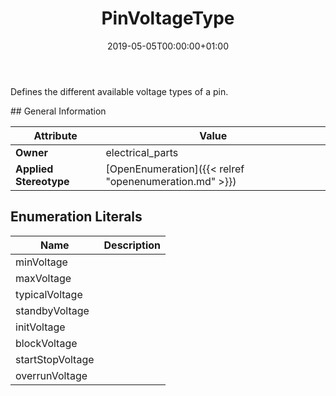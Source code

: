 ﻿---
title: PinVoltageType
toc: false
type: specs
date: "2019-05-05T00:00:00+01:00"
draft: false
menu_name: vec120

# Prev/next pager order (if `docs_section_pager` enabled in `params.toml`)
weight: 
---
<html>   <head>     </head>   <body>     <p> Defines the different available voltage types of a pin.      </p>    </body> </html> 
## General Information

| Attribute               | Value |
|-------------------------|-------|
| **Owner**               | electrical_parts |
| **Applied Stereotype**  | [OpenEnumeration]({{< relref "openenumeration.md" >}})<br/>  |

## Enumeration Literals
| Name          | **Description** |
|---------------|-----------------|
| minVoltage |  |
| maxVoltage |  |
| typicalVoltage |  |
| standbyVoltage |  |
| initVoltage |  |
| blockVoltage |  |
| startStopVoltage |  |
| overrunVoltage |  |
